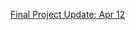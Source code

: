  [Final Project Update: Apr 12](https://docs.google.com/document/d/11Mb26CY8Q0KcvRfKhCLjcvt4UAj3O91FKMeIMkmn4ZY/edit?tab=t.sad32or83lhd) 
